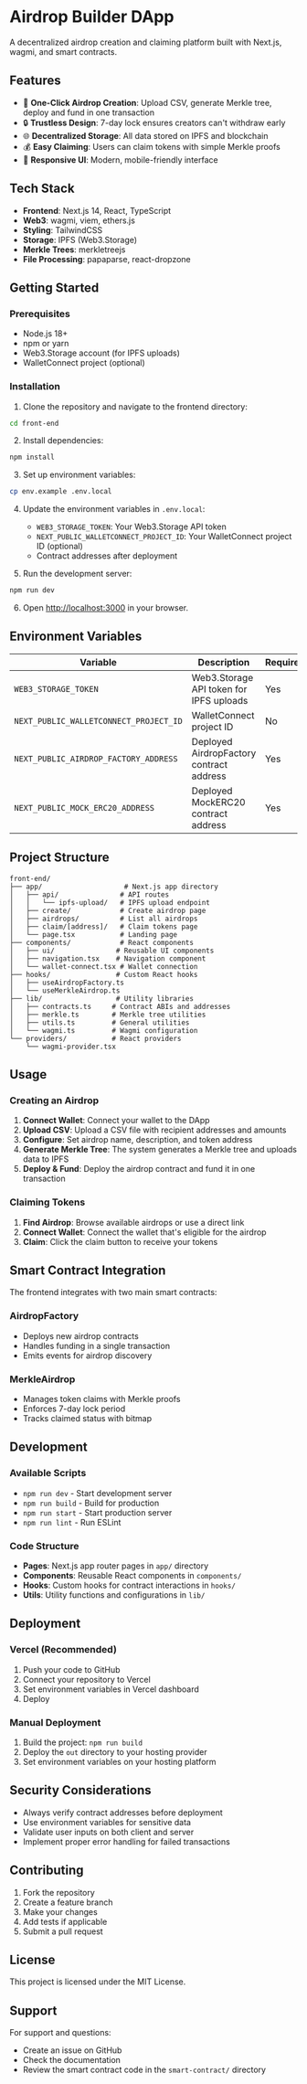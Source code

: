 # Airdrop Builder DApp

A decentralized airdrop creation and claiming platform built with Next.js, wagmi, and smart contracts.

## Features

- 🚀 **One-Click Airdrop Creation**: Upload CSV, generate Merkle tree, deploy and fund in one transaction
- 🔒 **Trustless Design**: 7-day lock ensures creators can't withdraw early
- 🌐 **Decentralized Storage**: All data stored on IPFS and blockchain
- 💰 **Easy Claiming**: Users can claim tokens with simple Merkle proofs
- 📱 **Responsive UI**: Modern, mobile-friendly interface

## Tech Stack

- **Frontend**: Next.js 14, React, TypeScript
- **Web3**: wagmi, viem, ethers.js
- **Styling**: TailwindCSS
- **Storage**: IPFS (Web3.Storage)
- **Merkle Trees**: merkletreejs
- **File Processing**: papaparse, react-dropzone

## Getting Started

### Prerequisites

- Node.js 18+
- npm or yarn
- Web3.Storage account (for IPFS uploads)
- WalletConnect project (optional)

### Installation

1. Clone the repository and navigate to the frontend directory:
```bash
cd front-end
```

2. Install dependencies:
```bash
npm install
```

3. Set up environment variables:
```bash
cp env.example .env.local
```

4. Update the environment variables in `.env.local`:
   - `WEB3_STORAGE_TOKEN`: Your Web3.Storage API token
   - `NEXT_PUBLIC_WALLETCONNECT_PROJECT_ID`: Your WalletConnect project ID (optional)
   - Contract addresses after deployment

5. Run the development server:
```bash
npm run dev
```

6. Open [http://localhost:3000](http://localhost:3000) in your browser.

## Environment Variables

| Variable | Description | Required |
|----------|-------------|----------|
| `WEB3_STORAGE_TOKEN` | Web3.Storage API token for IPFS uploads | Yes |
| `NEXT_PUBLIC_WALLETCONNECT_PROJECT_ID` | WalletConnect project ID | No |
| `NEXT_PUBLIC_AIRDROP_FACTORY_ADDRESS` | Deployed AirdropFactory contract address | Yes |
| `NEXT_PUBLIC_MOCK_ERC20_ADDRESS` | Deployed MockERC20 contract address | Yes |

## Project Structure

```
front-end/
├── app/                    # Next.js app directory
│   ├── api/               # API routes
│   │   └── ipfs-upload/   # IPFS upload endpoint
│   ├── create/            # Create airdrop page
│   ├── airdrops/          # List all airdrops
│   ├── claim/[address]/   # Claim tokens page
│   └── page.tsx           # Landing page
├── components/            # React components
│   ├── ui/               # Reusable UI components
│   ├── navigation.tsx    # Navigation component
│   └── wallet-connect.tsx # Wallet connection
├── hooks/                # Custom React hooks
│   ├── useAirdropFactory.ts
│   └── useMerkleAirdrop.ts
├── lib/                  # Utility libraries
│   ├── contracts.ts     # Contract ABIs and addresses
│   ├── merkle.ts        # Merkle tree utilities
│   ├── utils.ts         # General utilities
│   └── wagmi.ts         # Wagmi configuration
└── providers/           # React providers
    └── wagmi-provider.tsx
```

## Usage

### Creating an Airdrop

1. **Connect Wallet**: Connect your wallet to the DApp
2. **Upload CSV**: Upload a CSV file with recipient addresses and amounts
3. **Configure**: Set airdrop name, description, and token address
4. **Generate Merkle Tree**: The system generates a Merkle tree and uploads data to IPFS
5. **Deploy & Fund**: Deploy the airdrop contract and fund it in one transaction

### Claiming Tokens

1. **Find Airdrop**: Browse available airdrops or use a direct link
2. **Connect Wallet**: Connect the wallet that's eligible for the airdrop
3. **Claim**: Click the claim button to receive your tokens

## Smart Contract Integration

The frontend integrates with two main smart contracts:

### AirdropFactory
- Deploys new airdrop contracts
- Handles funding in a single transaction
- Emits events for airdrop discovery

### MerkleAirdrop
- Manages token claims with Merkle proofs
- Enforces 7-day lock period
- Tracks claimed status with bitmap

## Development

### Available Scripts

- `npm run dev` - Start development server
- `npm run build` - Build for production
- `npm run start` - Start production server
- `npm run lint` - Run ESLint

### Code Structure

- **Pages**: Next.js app router pages in `app/` directory
- **Components**: Reusable React components in `components/`
- **Hooks**: Custom hooks for contract interactions in `hooks/`
- **Utils**: Utility functions and configurations in `lib/`

## Deployment

### Vercel (Recommended)

1. Push your code to GitHub
2. Connect your repository to Vercel
3. Set environment variables in Vercel dashboard
4. Deploy

### Manual Deployment

1. Build the project: `npm run build`
2. Deploy the `out` directory to your hosting provider
3. Set environment variables on your hosting platform

## Security Considerations

- Always verify contract addresses before deployment
- Use environment variables for sensitive data
- Validate user inputs on both client and server
- Implement proper error handling for failed transactions

## Contributing

1. Fork the repository
2. Create a feature branch
3. Make your changes
4. Add tests if applicable
5. Submit a pull request

## License

This project is licensed under the MIT License.

## Support

For support and questions:
- Create an issue on GitHub
- Check the documentation
- Review the smart contract code in the `smart-contract/` directory
